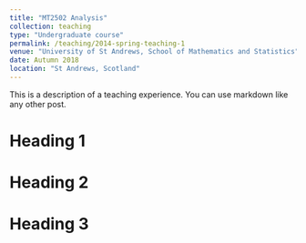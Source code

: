 ```yaml
---
title: "MT2502 Analysis"
collection: teaching
type: "Undergraduate course"
permalink: /teaching/2014-spring-teaching-1
venue: "University of St Andrews, School of Mathematics and Statistics"
date: Autumn 2018
location: "St Andrews, Scotland"
---
```


This is a description of a teaching experience. You can use markdown like any other post.

Heading 1
======

Heading 2
======

Heading 3
======
